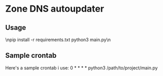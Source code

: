 # Zone DNS autoupdater
## Usage
\npip install -r requirements.txt
python3 main.py\n

## Sample crontab
Here's a sample crontab i use:
0 * * * * python3 /path/to/project/main.py
